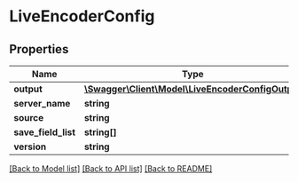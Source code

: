 # LiveEncoderConfig

## Properties
Name | Type | Description | Notes
------------ | ------------- | ------------- | -------------
**output** | [**\Swagger\Client\Model\LiveEncoderConfigOutput**](LiveEncoderConfigOutput.md) |  | 
**server_name** | **string** |  | 
**source** | **string** |  | 
**save_field_list** | **string[]** |  | [optional] 
**version** | **string** |  | 

[[Back to Model list]](../README.md#documentation-for-models) [[Back to API list]](../README.md#documentation-for-api-endpoints) [[Back to README]](../README.md)



